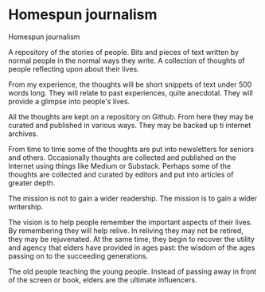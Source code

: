 # Homespun journalism

Homespun journalism

A repository of the stories of people. Bits and pieces of text written by normal people in the normal ways they write. A collection of thoughts of people reflecting upon about their lives.

From my experience, the thoughts will be short snippets of text under 500 words long. They will relate to past experiences, quite anecdotal. They will provide a glimpse into people's lives.

All the thoughts are kept on a repository on Github. From here they may be curated and published in various ways. They may be backed up ti internet archives.

From time to time some of the thoughts are put into newsletters for seniors and others. Occasionally thoughts are collected and published on the Internet using things like Medium or Substack. Perhaps some of the thoughts are collected and curated by editors and put into articles of greater depth.

The mission is not to gain a wider readership. The mission is to gain a wider writership.

The vision is to help people remember the important aspects of their lives. By remembering they will help relive. In reliving they may not be retired, they may be rejuvenated. At the same time, they begin to recover the utility and agency that elders have provided in ages past: the wisdom of the ages passing on to the succeeding generations.

The old people teaching the young people. Instead of passing away in front of the screen or book, elders are the ultimate influencers.